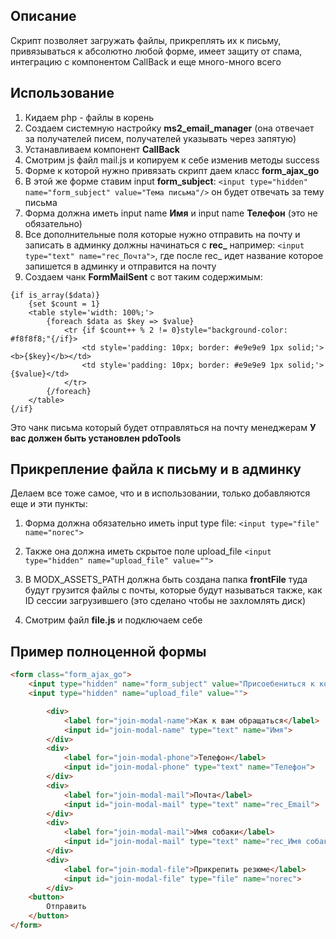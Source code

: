 ## Описание

Скрипт позволяет загружать файлы, прикреплять их к письму, привязываться к абсолютно любой форме, имеет защиту от спама, интеграцию с компонентом CallBack и еще много-много всего

## Использование

1. Кидаем php - файлы в корень
2. Создаем системную настройку **ms2_email_manager** (она отвечает за получателей писем, получателей указывать через запятую)
3. Устанавливаем компонент **CallBack**
4. Смотрим js файл mail.js и копируем к себе изменив методы success
5. Форме к которой нужно привязать скрипт даем класс **form_ajax_go**
6. В этой же форме ставим input **form_subject**:
`<input type="hidden" name="form_subject" value="Тема письма"/>`
он будет отвечать за тему письма
7. Форма должна иметь input name **Имя** и input name **Телефон** (это не обязательно)
8. Все дополнительные поля которые нужно отправить на почту и записать в админку должны начинаться с **rec_** например:
`<input type="text" name="rec_Почта">`, где после rec_ идет название которое запишется в админку и отправится на почту
9. Создаем чанк **FormMailSent** с вот таким содержимым:
```
{if is_array($data)}
    {set $count = 1}
    <table style='width: 100%;'>
        {foreach $data as $key => $value}
            <tr {if $count++ % 2 != 0}style="background-color: #f8f8f8;"{/if}>
                <td style='padding: 10px; border: #e9e9e9 1px solid;'><b>{$key}</b></td>
                <td style='padding: 10px; border: #e9e9e9 1px solid;'>{$value}</td>
            </tr>
        {/foreach}
    </table>
{/if}
```

Это чанк письма который будет отправляться на почту менеджерам **У вас должен быть установлен pdoTools**

## Прикрепление файла к письму и в админку

Делаем все тоже самое, что и в использовании, только добавляются еще и эти пункты:

1. Форма должна обязательно иметь input type file: 
```<input type="file" name="norec">```
2. Также она должна иметь скрытое поле upload_file 
`<input type="hidden" name="upload_file" value="">`

3. В MODX_ASSETS_PATH должна быть создана папка **frontFile** туда будут грузится файлы с почты, которые будут называться также, как ID сессии загрузившего (это сделано чтобы не захломлять диск)
4. Смотрим файл **file.js** и подключаем себе

## Пример полноценной формы

```html
<form class="form_ajax_go">
    <input type="hidden" name="form_subject" value="Присоебениться к команде"/>
    <input type="hidden" name="upload_file" value="">

        <div>
            <label for="join-modal-name">Как к вам обращаться</label>
            <input id="join-modal-name" type="text" name="Имя">
        </div>
        <div>
            <label for="join-modal-phone">Телефон</label>
            <input id="join-modal-phone" type="text" name="Телефон">
        </div>
        <div>
            <label for="join-modal-mail">Почта</label>
            <input id="join-modal-mail" type="text" name="rec_Email">
        </div>
        <div>
            <label for="join-modal-mail">Имя собаки</label>
            <input id="join-modal-mail" type="text" name="rec_Имя собаки">
        </div>
        <div>
            <label for="join-modal-file">Прикрепить резюме</label>
            <input id="join-modal-file" type="file" name="norec">
        </div>
    <button>
        Отправить
    </button>
</form>
```